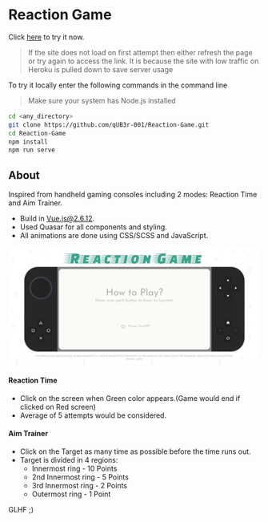 # Reaction Game

Click [here](https://reaction-game-001-app.herokuapp.com/) to try it now.

> If the site does not load on first attempt then either refresh the page or try again to access the link. It is because the site with low traffic on Heroku is pulled down to save server usage

To try it locally enter the following commands in the command line

> Make sure your system has Node.js installed

```sh
cd <any_directory>
git clone https://github.com/qUB3r-001/Reaction-Game.git
cd Reaction-Game
npm install
npm run serve
```

## About

Inspired from handheld gaming consoles including 2 modes: Reaction Time and Aim Trainer.

- Build in Vue.js@2.6.12.
- Used Quasar for all components and styling.
- All animations are done using CSS/SCSS and JavaScript.

![ss-1](./screenshots/ss1.jpg)

#### Reaction Time

- Click on the screen when Green color appears.(Game would end if clicked on Red screen)
- Average of 5 attempts would be considered.

#### Aim Trainer

- Click on the Target as many time as possible before the time runs out.
- Target is divided in 4 regions:
  - Innermost ring - 10 Points
  - 2nd Innermost ring - 5 Points
  - 3rd Innermost ring - 2 Points
  - Outermost ring - 1 Point

GLHF ;)
